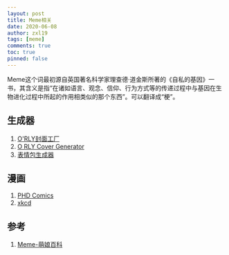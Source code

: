 ```yaml
---
layout: post
title: Meme相关
date: 2020-06-08
author: zxl19
tags: [meme]
comments: true
toc: true
pinned: false
---
```


Meme这个词最初源自英国著名科学家理查德·道金斯所著的《自私的基因》一书，其含义是指“在诸如语言、观念、信仰、行为方式等的传递过程中与基因在生物进化过程中所起的作用相类似的那个东西”。可以翻译成“梗”。

<!-- more -->

## 生成器
1. [O'RLY封面工厂](https://orly.nanmu.me/)
2. [O RLY Cover Generator](https://dev.to/rly)
3. [表情包生成器](https://sorry.xuty.tk/)

## 漫画
1. [PHD Comics](https://phdcomics.com/)
2. [xkcd](https://xkcd.com/)

## 参考
1. [Meme-萌娘百科](https://zh.moegirl.org/Meme)
